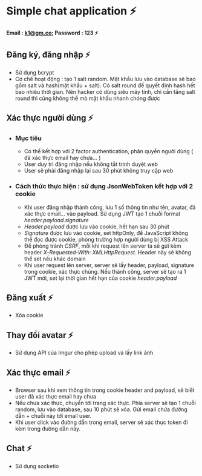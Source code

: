 # Simple chat application ⚡

#### Email : k1@gm.co; Password : 123 ⚡

## Đăng ký, đăng nhập ⚡
- Sử dụng bcrypt
- Cơ chế hoạt động : tạo 1 salt random. Mật khẩu lưu vào database sẽ bao gồm salt và hash(mật khẩu + salt). Có salt round để quyết định hash hết bao nhiêu thời gian. Nên hacker có dùng siêu máy tính, chỉ cần tăng salt round thì cũng không thể mò mật khẩu nhanh chóng được

## Xác thực người dùng ⚡
- ### Mục tiêu
    - Có thể kết hợp với 2 factor authentication, phân quyền người dùng ( đã xác thực email hay chưa... )
    - User duy trì đăng nhập nếu không tắt trình duyệt web 
    - User sẽ phải đăng nhập lại sau 30 phút không truy cập web 
- ### Cách thức thực hiện : sử dụng JsonWebToken kết hợp với 2 cookie
    - Khi user đăng nhập thành công, lưu 1 số thông tin như tên, avatar, đã xác thực email... vào payload. Sử dụng JWT tạo 1 chuỗi format *header.payload.signature*
    - *Header.payload* được lưu vào cookie, hết hạn sau 30 phút 
    - *Signature* được lưu vào cookie, set httpOnly, để JavaScript không thể đọc được cookie, phòng trường hợp người dùng bị XSS Attack
    - Để phòng tránh *CSRF*, mỗi khi request lên server ta sẽ gửi kèm header *X-Requested-With: XMLHttpRequest*. Header này sẽ không thể set nếu khác domain
    - Khi user request lên server, server sẽ lấy header, payload, signature trong cookie, xác thực chúng. Nếu thành công, server sẽ tạo ra 1 JWT mới, set lại thời gian hết hạn của cookie *header.payload*

## Đăng xuất ⚡
- Xóa cookie

## Thay đổi avatar ⚡
- Sử dụng API của Imgur cho phép upload và lấy link ảnh

## Xác thực email ⚡
- Browser sau khi xem thông tin trong cookie header and payload, sẽ biết user đã xác thực email hay chưa
- Nếu chưa xác thực, chuyển tới trang xác thực. Phía server sẽ tạo 1 chuỗi random, lưu vào database, sau 10 phút sẽ xóa. Gửi email chứa đường dẫn + chuỗi này tới email user.
- Khi user click vào đường dẫn trong email, server sẽ xác thực token đi kèm trong đường dẫn này. 

## Chat ⚡
- Sử dụng socketio








